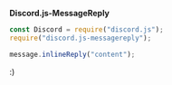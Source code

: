 **Discord.js-MessageReply**

```js
const Discord = require("discord.js");
require("discord.js-messagereply");

message.inlineReply("content");
```

:)